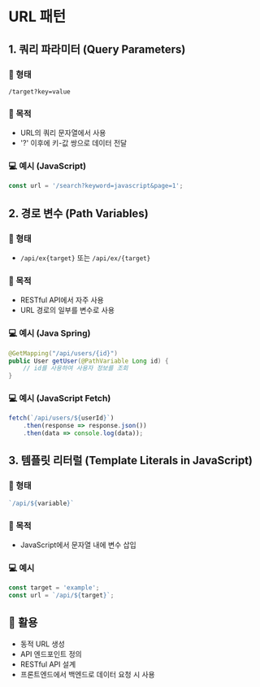 # URL 패턴
## 1. 쿼리 파라미터 (Query Parameters)

### 📝 형태

`/target?key=value`

### 🎯 목적

- URL의 쿼리 문자열에서 사용
- '?' 이후에 키-값 쌍으로 데이터 전달

### 💻 예시 (JavaScript)

```jsx
const url = '/search?keyword=javascript&page=1';
```

## 2. 경로 변수 (Path Variables)

### 📝 형태

- `/api/ex{target}` 또는 `/api/ex/{target}`

### 🎯 목적

- RESTful API에서 자주 사용
- URL 경로의 일부를 변수로 사용

### 💻 예시 (Java Spring)

```java
@GetMapping("/api/users/{id}")
public User getUser(@PathVariable Long id) {
    // id를 사용하여 사용자 정보를 조회
}
```

### 💻 예시 (JavaScript Fetch)

```jsx
fetch(`/api/users/${userId}`)
    .then(response => response.json())
    .then(data => console.log(data));
```

## 3. 템플릿 리터럴 (Template Literals in JavaScript)

### 📝 형태

```jsx
`/api/${variable}`
```

### 🎯 목적

- JavaScript에서 문자열 내에 변수 삽입

### 💻 예시

```jsx
const target = 'example';
const url = `/api/${target}`;
```

## 🚀 활용

- 동적 URL 생성
- API 엔드포인트 정의
- RESTful API 설계
- 프론트엔드에서 백엔드로 데이터 요청 시 사용